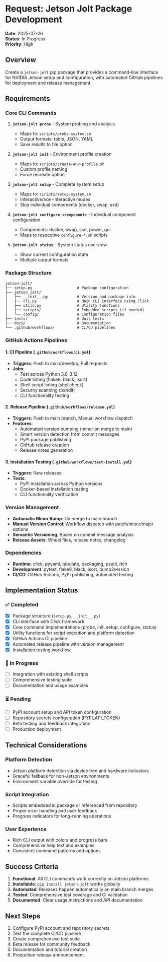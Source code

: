 # Request: Jetson Jolt Package Development

**Date**: 2025-07-26  
**Status**: In Progress  
**Priority**: High  

## Overview

Create a `jetson-jolt` pip package that provides a command-line interface for NVIDIA Jetson setup and configuration, with automated GitHub pipelines for deployment and release management.

## Requirements

### Core CLI Commands

1. **`jetson-jolt probe`** - System probing and analysis
   - Maps to: `scripts/probe-system.sh`
   - Output formats: table, JSON, YAML
   - Save results to file option

2. **`jetson-jolt init`** - Environment profile creation
   - Maps to: `scripts/create-env-profile.sh`
   - Custom profile naming
   - Force recreate option

3. **`jetson-jolt setup`** - Complete system setup
   - Maps to: `scripts/setup-system.sh`
   - Interactive/non-interactive modes
   - Skip individual components (docker, swap, ssd)

4. **`jetson-jolt configure <component>`** - Individual component configuration
   - Components: docker, swap, ssd, power, gui
   - Maps to respective `configure-*.sh` scripts

5. **`jetson-jolt status`** - System status overview
   - Show current configuration state
   - Multiple output formats

### Package Structure

```
jetson-jolt/
├── setup.py                    # Package configuration
├── jetson_jolt/
│   ├── __init__.py             # Version and package info
│   ├── cli.py                  # Main CLI interface using Click
│   ├── utils.py                # Utility functions
│   ├── scripts/                # Embedded scripts (if needed)
│   └── config/                 # Configuration files
├── tests/                      # Unit tests
├── docs/                       # Documentation
└── .github/workflows/          # CI/CD pipelines
```

### GitHub Actions Pipelines

#### 1. CI Pipeline (`.github/workflows/ci.yml`)
- **Triggers**: Push to main/develop, Pull requests
- **Jobs**:
  - Test across Python 3.8-3.12
  - Code linting (flake8, black, isort)
  - Shell script linting (shellcheck)
  - Security scanning (bandit)
  - CLI functionality testing

#### 2. Release Pipeline (`.github/workflows/release.yml`)
- **Triggers**: Push to main branch, Manual workflow dispatch
- **Features**:
  - Automated version bumping (minor on merge to main)
  - Smart version detection from commit messages
  - PyPI package publishing
  - GitHub release creation
  - Release notes generation

#### 3. Installation Testing (`.github/workflows/test-install.yml`)
- **Triggers**: New releases
- **Tests**:
  - PyPI installation across Python versions
  - Docker-based installation testing
  - CLI functionality verification

### Version Management

- **Automatic Minor Bump**: On merge to main branch
- **Manual Version Control**: Workflow dispatch with patch/minor/major options
- **Semantic Versioning**: Based on commit message analysis
- **Release Assets**: Wheel files, release notes, changelog

### Dependencies

- **Runtime**: click, pyyaml, tabulate, packaging, psutil, rich
- **Development**: pytest, flake8, black, isort, bump2version
- **CI/CD**: GitHub Actions, PyPI publishing, automated testing

## Implementation Status

### ✅ Completed
- [x] Package structure (`setup.py`, `__init__.py`)
- [x] CLI interface with Click framework
- [x] Core command implementations (probe, init, setup, configure, status)
- [x] Utility functions for script execution and platform detection
- [x] GitHub Actions CI pipeline
- [x] Automated release pipeline with version management
- [x] Installation testing workflow

### 🔄 In Progress
- [ ] Integration with existing shell scripts
- [ ] Comprehensive testing suite
- [ ] Documentation and usage examples

### ⏳ Pending
- [ ] PyPI account setup and API token configuration
- [ ] Repository secrets configuration (PYPI_API_TOKEN)
- [ ] Beta testing and feedback integration
- [ ] Production deployment

## Technical Considerations

### Platform Detection
- Jetson platform detection via device tree and hardware indicators
- Graceful fallback for non-Jetson environments
- Environment variable override for testing

### Script Integration
- Scripts embedded in package or referenced from repository
- Proper error handling and user feedback
- Progress indicators for long-running operations

### User Experience
- Rich CLI output with colors and progress bars
- Comprehensive help text and examples
- Consistent command patterns and options

## Success Criteria

1. **Functional**: All CLI commands work correctly on Jetson platforms
2. **Installable**: `pip install jetson-jolt` works globally
3. **Automated**: Releases happen automatically on main branch merges
4. **Tested**: Comprehensive test coverage and CI validation
5. **Documented**: Clear usage instructions and API documentation

## Next Steps

1. Configure PyPI account and repository secrets
2. Test the complete CI/CD pipeline
3. Create comprehensive test suite
4. Beta release for community feedback
5. Documentation and tutorial creation
6. Production release announcement